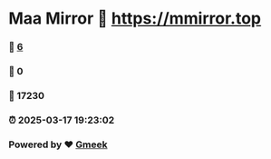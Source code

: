 # Maa Mirror :link: https://mmirror.top 
### :page_facing_up: [6](https://mmirror.top/tag.html) 
### :speech_balloon: 0 
### :hibiscus: 17230 
### :alarm_clock: 2025-03-17 19:23:02 
### Powered by :heart: [Gmeek](https://github.com/Meekdai/Gmeek)

